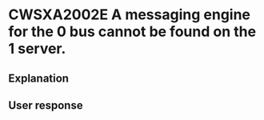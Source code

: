 # CWSXA2002E A messaging engine for the 0 bus cannot be found on the 1 server.

## Explanation

## User response